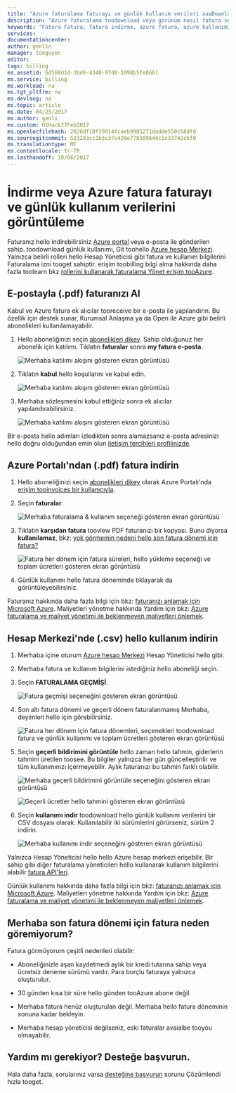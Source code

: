 ```yaml
---
title: "Azure faturalama faturayı ve günlük kullanım verileri aaaDownload | Microsoft Docs"
description: "Azure faturalama toodownload veya görünüm nasıl fatura ve günlük kullanım verilerini açıklar."
keywords: "Fatura Fatura, fatura indirme, azure fatura, azure kullanımı"
services: 
documentationcenter: 
author: genlin
manager: tonguyen
editor: 
tags: billing
ms.assetid: 6d568d1d-3bd6-4348-97d0-1098b5fe0661
ms.service: billing
ms.workload: na
ms.tgt_pltfrm: na
ms.devlang: na
ms.topic: article
ms.date: 04/25/2017
ms.author: genli
ms.custom: H1Hack27Feb2017
ms.openlocfilehash: 2826df10f39914fcaeb9985271dadde550c68dfd
ms.sourcegitcommit: 523283cc1b3c37c428e77850964dc1c33742c5f0
ms.translationtype: MT
ms.contentlocale: tr-TR
ms.lasthandoff: 10/06/2017
---
```

# <a name="download-or-view-your-azure-billing-invoice-and-daily-usage-data"></a>İndirme veya Azure fatura faturayı ve günlük kullanım verilerini görüntüleme
Faturanız hello indirebilirsiniz [Azure portal](https://portal.azure.com/#blade/Microsoft_Azure_Billing/SubscriptionsBlade) veya e-posta ile gönderilen sahip. toodownload günlük kullanımı, Git toohello [Azure hesap Merkezi](https://account.windowsazure.com). Yalnızca belirli rolleri hello Hesap Yöneticisi gibi fatura ve kullanım bilgilerini Faturalama izni tooget sahiptir. erişim toobilling bilgi alma hakkında daha fazla toolearn bkz [rollerini kullanarak faturalama Yönet erişim tooAzure](billing-manage-access.md).

## <a name="get-your-invoice-in-email-pdf"></a>E-postayla (.pdf) faturanızı Al
Kabul ve Azure fatura ek alıcılar tooreceive bir e-posta ile yapılandırın. Bu özellik için destek sunar, Kurumsal Anlaşma ya da Open ile Azure gibi belirli abonelikleri kullanılamayabilir.

1. Hello aboneliğinizi seçin [abonelikleri dikey](https://portal.azure.com/#blade/Microsoft_Azure_Billing/SubscriptionsBlade). Sahip olduğunuz her abonelik için katılımı. Tıklatın **faturalar** sonra **my fatura e-posta**. 

    ![Merhaba katılımı akışını gösteren ekran görüntüsü](./media/billing-download-azure-invoice-daily-usage-date/InvoicesDeepLink.PNG)
    
2. Tıklatın **kabul** hello koşullarını ve kabul edin.

    ![Merhaba katılımı akışını gösteren ekran görüntüsü](./media/billing-download-azure-invoice-daily-usage-date/InvoiceArticleStep2.PNG)
 
3. Merhaba sözleşmesini kabul ettiğiniz sonra ek alıcılar yapılandırabilirsiniz.

    ![Merhaba katılımı akışını gösteren ekran görüntüsü](./media/billing-download-azure-invoice-daily-usage-date/InvoiceArticleStep3.PNG)
    
Bir e-posta hello adımları izledikten sonra alamazsanız e-posta adresinizi hello doğru olduğundan emin olun [iletişim tercihleri profilinizde](https://account.windowsazure.com/profile).

## <a name="download-invoice-from-azure-portal-pdf"></a>Azure Portalı'ndan (.pdf) fatura indirin

1. Hello aboneliğinizi seçin [abonelikleri dikey](https://portal.azure.com/#blade/Microsoft_Azure_Billing/SubscriptionsBlade) olarak Azure Portalı'nda [erişim tooinvoices bir kullanıcıyla](billing-manage-access.md).

2. Seçin **faturalar**. 

    ![Merhaba faturalama & kullanım seçeneği gösteren ekran görüntüsü](./media/billing-download-azure-invoice-daily-usage-date/billingandusage.png) 

3. Tıklatın **karşıdan fatura** tooview PDF faturanızı bir kopyası. Bunu diyorsa **kullanılamaz**, bkz: [yok görmemin nedeni hello son fatura dönemi için fatura?](#noinvoice)

    ![Fatura her dönem için fatura süreleri, hello yükleme seçeneği ve toplam ücretleri gösteren ekran görüntüsü](./media/billing-download-azure-invoice-daily-usage-date/billing4.png)

4. Günlük kullanımı hello fatura döneminde tıklayarak da görüntüleyebilirsiniz. 

Faturanız hakkında daha fazla bilgi için bkz: [faturanızı anlamak için Microsoft Azure](billing-understand-your-bill.md). Maliyetleri yönetme hakkında Yardım için bkz: [Azure faturalama ve maliyet yönetimi ile beklenmeyen maliyetleri önlemek](billing-getting-started.md).

## <a name="download-usage-from-hello-account-center-csv"></a>Hesap Merkezi'nde (.csv) hello kullanım indirin

1. Merhaba içine oturum [Azure hesap Merkezi](https://account.windowsazure.com/subscriptions) Hesap Yöneticisi hello gibi.

2. Merhaba fatura ve kullanım bilgilerini istediğiniz hello aboneliği seçin.

3. Seçin **FATURALAMA GEÇMİŞİ**. 

    ![Fatura geçmişi seçeneğini gösteren ekran görüntüsü](./media/billing-download-azure-invoice-daily-usage-date/Billinghisotry.png)

4. Son altı fatura dönemi ve geçerli dönem faturalanmamış Merhaba, deyimleri hello için görebilirsiniz. 

    ![Fatura her dönem için fatura dönemleri, seçenekleri toodownload fatura ve günlük kullanımı ve toplam ücretleri gösteren ekran görüntüsü](./media/billing-download-azure-invoice-daily-usage-date/billingSum.png)

5. Seçin **geçerli bildirimini görüntüle** hello zaman hello tahmin, giderlerin tahmini üretilen toosee. Bu bilgiler yalnızca her gün güncelleştirilir ve tüm kullanımınızı içermeyebilir. Aylık faturanızı bu tahmin farklı olabilir.

    ![Merhaba geçerli bildirimini görüntüle seçeneğini gösteren ekran görüntüsü](./media/billing-download-azure-invoice-daily-usage-date/billingSum2.png)

    ![Geçerli ücretler hello tahmini gösteren ekran görüntüsü](./media/billing-download-azure-invoice-daily-usage-date/billingSum3.png)

6. Seçin **kullanımı indir** toodownload hello günlük kullanım verilerini bir CSV dosyası olarak. Kullanılabilir iki sürümlerini görürseniz, sürüm 2 indirin.

    ![Merhaba kullanımı indir seçeneğini gösteren ekran görüntüsü](./media/billing-download-azure-invoice-daily-usage-date/DLusage.png)

Yalnızca Hesap Yöneticisi hello hello Azure hesap merkezi erişebilir. Bir sahip gibi diğer faturalama yöneticileri hello kullanarak kullanım bilgilerini alabilir [fatura API'leri](billing-usage-rate-card-overview.md).

Günlük kullanımı hakkında daha fazla bilgi için bkz: [faturanızı anlamak için Microsoft Azure](billing-understand-your-bill.md). Maliyetleri yönetme hakkında Yardım için bkz: [Azure faturalama ve maliyet yönetimi ile beklenmeyen maliyetleri önlemek](billing-getting-started.md).

## <a name="noinvoice"></a>Merhaba son fatura dönemi için fatura neden göremiyorum?

Fatura görmüyorum çeşitli nedenleri olabilir:

- Aboneliğinizle aşan kaydetmedi aylık bir kredi tutarına sahip veya ücretsiz deneme sürümü vardır. Para borçlu faturaya yalnızca oluşturulur.

- 30 günden kısa bir süre hello günden tooAzure abone değil.

- Merhaba fatura henüz oluşturulan değil. Merhaba hello fatura döneminin sonuna kadar bekleyin.

- Merhaba hesap yöneticisi değilseniz, eski faturalar avaialbe tooyou olmayabilir.

## <a name="need-help-contact-support"></a>Yardım mı gerekiyor? Desteğe başvurun.
Hala daha fazla, sorularınız varsa [desteğine başvurun](https://portal.azure.com/?#blade/Microsoft_Azure_Support/HelpAndSupportBlade) sorunu Çözümlendi hızla tooget.


